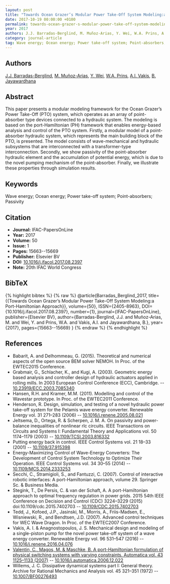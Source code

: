 ```yaml
---
layout: post
title: "Towards Ocean Grazer’s Modular Power Take-Off System Modeling:a Port-Hamiltonian Approach"
date: 2017-10-19 00:00:00 +0100
permalink: towards-ocean-grazer-s-modular-power-take-off-system-modeling-a-port-hamiltonian-approach
year: 2017
authors: J.J. Barradas-Berglind, M. Muñoz-Arias, Y. Wei, W.A. Prins, A.I. Vakis, B. Jayawardhana
category: journal-article
tag: Wave energy; Ocean energy; Power take-off system; Point-absorbers; Passivity
---
```

 
## Authors
[J.J. Barradas-Berglind](authors/j-j-barradas-berglind), [M. Muñoz-Arias](authors/mauricio-munoz-arias), [Y. Wei](authors/y-wei), [W.A. Prins](authors/w-a-prins), [A.I. Vakis](authors/a-i-vakis), [B. Jayawardhana](authors/bayu-jayawardhana)
 
## Abstract
This paper presents a modular modeling framework for the Ocean Grazer’s Power Take-Off (PTO) system, which operates as an array of point-absorber type devices connected to a hydraulic system. The modeling is based on the port-Hamiltonian (PH) framework that enables energy-based analysis and control of the PTO system. Firstly, a modular model of a point-absorber hydraulic system, which represents the main building block of the PTO, is presented. The model consists of wave-mechanical and hydraulic subsystems that are interconnected with a transformer-type interconnection. Secondly, we show passivity of the point-absorber hydraulic element and the accumulation of potential energy, which is due to the novel pumping mechanism of the point-absorber. Finally, we illustrate these properties through simulation results.
 
## Keywords
Wave energy; Ocean energy; Power take-off system; Point-absorbers; Passivity
 
## Citation
- **Journal:** IFAC-PapersOnLine
- **Year:** 2017
- **Volume:** 50
- **Issue:** 1
- **Pages:** 15663--15669
- **Publisher:** Elsevier BV
- **DOI:** [10.1016/j.ifacol.2017.08.2397](https://doi.org/10.1016/j.ifacol.2017.08.2397)
- **Note:** 20th IFAC World Congress
 
## BibTeX
{% highlight bibtex %}
{% raw %}
@article{Barradas_Berglind_2017,
  title={{Towards Ocean Grazer’s Modular Power Take-Off System Modeling:a Port-Hamiltonian Approach}},
  volume={50},
  ISSN={2405-8963},
  DOI={10.1016/j.ifacol.2017.08.2397},
  number={1},
  journal={IFAC-PapersOnLine},
  publisher={Elsevier BV},
  author={Barradas-Berglind, J.J. and Muñoz-Arias, M. and Wei, Y. and Prins, W.A. and Vakis, A.I. and Jayawardhana, B.},
  year={2017},
  pages={15663--15669}
}
{% endraw %}
{% endhighlight %}
 
## References
- Babarit, A. and Delhommeau, G. (2015). Theoretical and numerical aspects of the open source BEM solver NEMOH. In Proc. of the EWTEC2015 Conference.
- Grabmair, G., Schlacher, K., and Kugi, A. (2003). Geometric energy based analysis and controller design of hydraulic actuators applied in rolling mills. In 2003 European Control Conference (ECC), Cambridge. -- [10.23919/ECC.2003.7085340](https://doi.org/10.23919/ECC.2003.7085340)
- Hansen, R.H. and Kramer, M.M. (2011). Modelling and control of the Wavestar prototype. In Proc. of the EWTEC2011 Conference.
- Henderson, R. Design, simulation, and testing of a novel hydraulic power take-off system for the Pelamis wave energy converter. Renewable Energy vol. 31 271–283 (2006) -- [10.1016/j.renene.2005.08.021](https://doi.org/10.1016/j.renene.2005.08.021)
- Jeltsema, D., Ortega, R. & Scherpen, J. M. A. On passivity and power-balance inequalities of nonlinear rlc circuits. IEEE Transactions on Circuits and Systems I: Fundamental Theory and Applications vol. 50 1174–1179 (2003) -- [10.1109/TCSI.2003.816332](https://doi.org/10.1109/TCSI.2003.816332)
- Putting energy back in control. IEEE Control Systems vol. 21 18–33 (2001) -- [10.1109/37.915398](https://doi.org/10.1109/37.915398)
- Energy-Maximizing Control of Wave-Energy Converters: The Development of Control System Technology to Optimize Their Operation. IEEE Control Systems vol. 34 30–55 (2014) -- [10.1109/MCS.2014.2333253](https://doi.org/10.1109/MCS.2014.2333253)
- Secchi, C., Stramigioli, S., and Fantuzzi, C. (2007). Control of interactive robotic interfaces: A port-Hamiltonian approach, volume 29. Springer Sc. & Business Media.
- Stegink, T., De Persis, C. & van der Schaft, A. A port-Hamiltonian approach to optimal frequency regulation in power grids. 2015 54th IEEE Conference on Decision and Control (CDC) 3224–3229 (2015) doi:10.1109/cdc.2015.7402703 -- [10.1109/CDC.2015.7402703](https://doi.org/10.1109/CDC.2015.7402703)
- Tedd, J., Kofoed, J.P., Jasinski, M., Morris, A., Friis-Madsen, E., Wisniewski, R., and Bendtsen, J.D. (2007). Advanced control techniques for WEC Wave Dragon. In Proc. of the EWTEC2007 Conference.
- Vakis, A. I. & Anagnostopoulos, J. S. Mechanical design and modeling of a single-piston pump for the novel power take-off system of a wave energy converter. Renewable Energy vol. 96 531–547 (2016) -- [10.1016/j.renene.2016.04.076](https://doi.org/10.1016/j.renene.2016.04.076)
- [Valentin, C., Magos, M. & Maschke, B. A port-Hamiltonian formulation of physical switching systems with varying constraints. Automatica vol. 43 1125–1133 (2007)](a-port-hamiltonian-formulation-of-physical-switching-systems-with-varying-constraints) -- [10.1016/j.automatica.2006.12.022](https://doi.org/10.1016/j.automatica.2006.12.022)
- Willems, J. C. Dissipative dynamical systems part I: General theory. Archive for Rational Mechanics and Analysis vol. 45 321–351 (1972) -- [10.1007/BF00276493](https://doi.org/10.1007/BF00276493)

